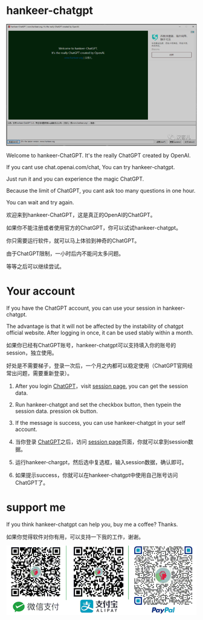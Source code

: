 # hankeer-chatgpt

![](chatgpt.png)

Welcome to hankeer-ChatGPT.   It's the really ChatGPT created by OpenAI.

If you cant use chat.openai.com/chat, You can try hankeer-chatgpt.

Just run it and you can experience the magic ChatGPT.

Because the limit of ChatGPT, you cant ask too many questions in one hour.

You can wait and try again.

欢迎来到hankeer-ChatGPT，这是真正的OpenAI的ChatGPT。

如果你不能注册或者使用官方的ChatGPT，你可以试试hankeer-chatgpt。

你只需要运行软件，就可以马上体验到神奇的ChatGPT。

由于ChatGPT限制，一小时后内不能问太多问题。

等等之后可以继续尝试。


# Your account

If you have the ChatGPT account, you can use your session in hankeer-chatgpt.

The advantage is that it will not be affected by the instability of chatgpt official website. After logging in once, it can be used stably within a month.

如果你已经有ChatGPT账号，hankeer-chatgpt可以支持填入你的账号的session，独立使用。

好处是不需要梯子，登录一次后，一个月之内都可以稳定使用（ChatGPT官网经常出问题，需要重新登录）。

1. After you login [ChatGPT](chat.openai.com/chat)，visit [session page](https://chat.openai.com/api/auth/session), you can get the session data.
2. Run hankeer-chatgpt and set the checkbox button, then typein the session data. pression ok button.
3. If the message is success, you can use hankeer-chatgpt in your self account.

1. 当你登录 [ChatGPT](chat.openai.com/chat)之后，访问 [session page](https://chat.openai.com/api/auth/session)页面，你就可以拿到session数据。
2. 运行hankeer-chargpt，然后选中复选框，输入session数据，确认即可。
3. 如果提示success，你就可以在hankeer-chatgpt中使用自己账号访问ChatGPT了。


# support me 

If you think hankeer-chatgpt can help you, buy me a coffee? Thanks.

如果你觉得软件对你有用，可以支持一下我的工作，谢谢。

![](pay.png)

